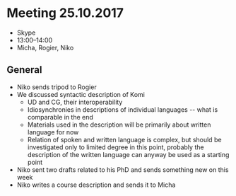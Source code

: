 # Meeting 25.10.2017
* Skype
* 13:00–14:00
* Micha, Rogier, Niko

## General

- Niko sends tripod to Rogier
- We discussed syntactic description of	Komi
    - UD and CG, their interoperability
    - Idiosynchronies in descriptions of individual languages -- what is comparable in the end
    - Materials used in the description will be primarily about written language for now
    - Relation of spoken and written language is complex, but should be investigated only to limited degree in this point, probably the description of the written language can anyway be used as a starting point 
- Niko sent two drafts related to his PhD and sends something new on this week
- Niko writes a	course description and sends it to Micha
